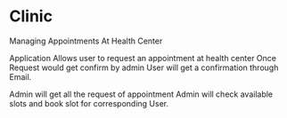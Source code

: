 # Clinic
Managing Appointments At Health Center

Application Allows user to request an appointment at health center
Once Request would get confirm by admin
User will get a confirmation through Email.

Admin will get all the request of appointment
Admin will check available slots and book slot for corresponding User. 
